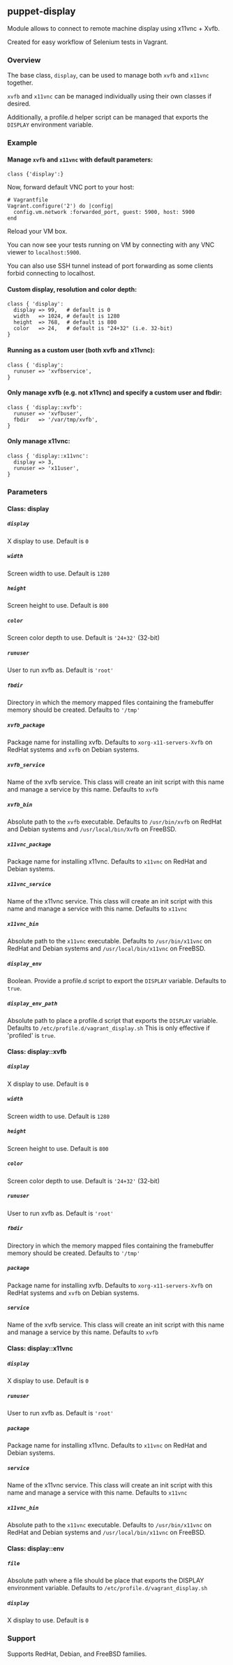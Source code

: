 ## puppet-display

Module allows to connect to remote machine display using x11vnc + Xvfb.

Created for easy workflow of Selenium tests in Vagrant.

### Overview

The base class, `display`, can be used to manage both `xvfb` and `x11vnc`
together.

`xvfb` and `x11vnc` can be managed individually using their own classes if
desired.

Additionally, a profile.d helper script can be managed that exports the
`DISPLAY` environment variable.

### Example

#### Manage `xvfb` and `x11vnc` with default parameters:

    class {'display':}

Now, forward default VNC port to your host:

    # Vagrantfile
    Vagrant.configure('2') do |config|
      config.vm.network :forwarded_port, guest: 5900, host: 5900
    end

Reload your VM box.

You can now see your tests running on VM by connecting with any VNC viewer to `localhost:5900`.

You can also use SSH tunnel instead of port forwarding as some clients forbid connecting to localhost.

#### Custom display, resolution and color depth:

```puppet
class { 'display':
  display => 99,   # default is 0
  width   => 1024, # default is 1280
  height  => 768,  # default is 800
  color   => 24,   # default is "24+32" (i.e. 32-bit)
}
```

#### Running as a custom user (both xvfb and x11vnc):

```puppet
class { 'display':
  runuser => 'xvfbservice',
}
```

#### Only manage __xvfb__ (e.g. not x11vnc) and specify a custom user and fbdir:

```puppet
class { 'display::xvfb':
  runuser => 'xvfbuser',
  fbdir   => '/var/tmp/xvfb',
}
```

#### Only manage __x11vnc__:

```puppet
class { 'display::x11vnc':
  display => 3,
  runuser => 'x11user',
}
```

### Parameters

#### Class: display

##### `display`

  X display to use. Default is `0`

##### `width`

  Screen width to use. Default is `1280`

##### `height`

  Screen height to use. Default is `800`

##### `color`

  Screen color depth to use. Default is `'24+32'` (32-bit)

##### `runuser`

  User to run xvfb as. Default is `'root'`

##### `fbdir`

  Directory in which the memory mapped files containing the framebuffer memory
  should be created. Defaults to `'/tmp'`

##### `xvfb_package`

  Package name for installing xvfb. Defaults to `xorg-x11-servers-Xvfb` on
  RedHat systems and `xvfb` on Debian systems.

##### `xvfb_service`

  Name of the xvfb service.  This class will create an init script with this
  name and manage a service by this name.  Defaults to `xvfb`

##### `xvfb_bin`

  Absolute path to the `xvfb` executable. Defaults to `/usr/bin/xvfb` on
  RedHat and Debian systems and `/usr/local/bin/Xvfb` on FreeBSD.

##### `x11vnc_package`

  Package name for installing x11vnc. Defaults to `x11vnc` on RedHat and
  Debian systems.

##### `x11vnc_service`

  Name of the x11vnc service. This class will create an init script with
  this name and manage a service with this name.  Defaults to `x11vnc`

##### `x11vnc_bin`

  Absolute path to the `x11vnc` executable. Defaults to `/usr/bin/x11vnc` on
  RedHat and Debian systems and `/usr/local/bin/x11vnc` on FreeBSD.

##### `display_env`

  Boolean. Provide a profile.d script to export the `DISPLAY` variable.
  Defaults to `true`.

##### `display_env_path`
  Absolute path to place a profile.d script that exports the `DISPLAY`
  variable.  Defaults to `/etc/profile.d/vagrant_display.sh`
  This is only effective if 'profiled' is `true`.

#### Class: display::xvfb

##### `display`

  X display to use. Default is `0`

##### `width`

  Screen width to use. Default is `1280`

##### `height`

  Screen height to use. Default is `800`

##### `color`

  Screen color depth to use. Default is `'24+32'` (32-bit)

##### `runuser`

  User to run xvfb as. Default is `'root'`

##### `fbdir`

  Directory in which the memory mapped files containing the framebuffer memory
  should be created. Defaults to `'/tmp'`

##### `package`

  Package name for installing xvfb. Defaults to `xorg-x11-servers-Xvfb` on
  RedHat systems and `xvfb` on Debian systems.

##### `service`

  Name of the xvfb service.  This class will create an init script with this
  name and manage a service by this name.  Defaults to `xvfb`

#### Class: display::x11vnc

##### `display`

  X display to use. Default is `0`

##### `runuser`

  User to run xvfb as. Default is `'root'`

##### `package`

  Package name for installing x11vnc. Defaults to `x11vnc` on RedHat and
  Debian systems.

##### `service`

  Name of the x11vnc service. This class will create an init script with
  this name and manage a service with this name.  Defaults to `x11vnc`

##### `x11vnc_bin`

  Absolute path to the `x11vnc` executable. Defaults to `/usr/bin/x11vnc` on
  RedHat and Debian systems and `/usr/local/bin/x11vnc` on FreeBSD.

#### Class: display::env

##### `file`

  Absolute path where a file should be place that exports the DISPLAY
  environment variable. Defaults to `/etc/profile.d/vagrant_display.sh`

##### `display`

  X display to use. Default is `0`

### Support

Supports RedHat, Debian, and FreeBSD families.
